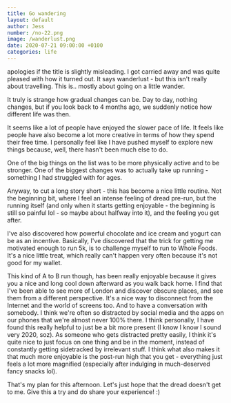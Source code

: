```yaml
---
title: Go wandering 
layout: default
author: Jess
number: /no-22.png
image: /wanderlust.png
date: 2020-07-21 09:00:00 +0100
categories: life
---
```


apologies if the title is slightly misleading. I got carried away and was quite pleased with how it turned out. It says wanderlust - but this isn't really about travelling. This is.. mostly about going on a little wander.

It truly is strange how gradual changes can be. Day to day, nothing changes, but if you look back to 4 months ago, we suddenly notice how different life was then.

It seems like a lot of people have enjoyed the slower pace of life. It feels like people have also become a lot more creative in terms of how they spend their free time. I personally feel like I have pushed myself to explore new things because, well, there hasn't been much else to do.

One of the big things on the list was to be more physically active and to be stronger. One of the biggest changes was to actually take up running - something I had struggled with for ages.

Anyway, to cut a long story short - this has become a nice little routine. Not the beginning bit, where I feel an intense feeling of dread pre-run, but the running itself (and only when it starts getting enjoyable - the beginning is still so painful lol - so maybe about halfway into it), and the feeling you get after.

I've also discovered how powerful chocolate and ice cream and yogurt can be as an incentive. Basically, I've discovered that the trick for getting me motivated enough to run 5k, is to challenge myself to run to Whole Foods. It's a nice little treat, which really can't happen very often because it's not good for my wallet.

This kind of A to B run though, has been really enjoyable because it gives you a nice and long cool down afterward as you walk back home. I find that I've been able to see more of London  and discover obscure places, and see them from a different perspective. It's a nice way to disconnect from the Internet and the world of screens too. And to have a conversation with somebody. I think we're often so distracted by social media and the apps on our phones that we're almost never 100% there. I think personally, I have found this really helpful to just be a bit more present (I know I know I sound very 2020, soz). As someone who gets distracted pretty easily, I think it's quite nice to just focus on one thing and be in the moment, instead of constantly getting sidetracked by irrelevant stuff. I think what also makes it that much more enjoyable is the post-run high that you get - everything just feels a lot more magnified (especially after indulging in much-deserved fancy snacks lol).               

That's my plan for this afternoon. Let's just hope that the dread doesn't get to me. Give this a try and do share your experience! :)